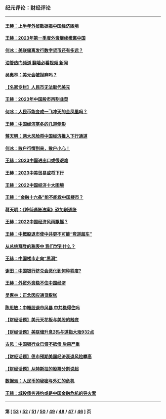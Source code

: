 ### 纪元评论：财经评论
---
#### [王赫：上半年外贸数据揭中国经济困境](../../pages/nsc1026/n14034198.md?07170330) 
#### [王赫：2023年第一季度外资继续撤离中国](../../pages/nsc1026/n13988870.md?07170330) 
#### [何冰：美联储离发行数字货币还有多远？](../../pages/nsc1026/n13986109.md?07170330) 
#### [油管热门频道 翻墙必看视频 新闻](ok?07170330)
#### [吴惠林：美元会被抛弃吗？](../../pages/nsc1026/n13984087.md?07170330) 
#### [【名家专栏】人民币无法取代美元](../../pages/nsc1026/n13974270.md?07170330) 
#### [王赫：2023年中国股市再割韭菜](../../pages/nsc1026/n13965334.md?07170330) 
#### [何冰：人民币能变成一飞冲天的金凤凰吗？](../../pages/nsc1026/n13964999.md?07170330) 
#### [王赫：中国经济寒冬的几道侧影](../../pages/nsc1026/n13932953.md?07170330) 
#### [蒋天明：两大风险将中国经济推入下行通道](../../pages/nsc1026/n13929820.md?07170330) 
#### [何冰：散户行情到来，散户小心！](../../pages/nsc1026/n13928308.md?07170330) 
#### [王赫：2023中国进出口或很艰难](../../pages/nsc1026/n13911515.md?07170330) 
#### [王赫：2023中美贸易或将下行](../../pages/nsc1026/n13899005.md?07170330) 
#### [王赫：2022中国经济十大困境](../../pages/nsc1026/n13883766.md?07170330) 
#### [王赫：“金融十六条”能不能救中国楼市？](../../pages/nsc1026/n13868431.md?07170330) 
#### [蒋天明：《降低通胀法案》恐加剧通胀](../../pages/nsc1026/n13806996.md?07170330) 
#### [王赫：2022中国经济风雨飘摇？](../../pages/nsc1026/n13803207.md?07170330) 
#### [王赫：中概股退市使中共更不可能“弯道超车”](../../pages/nsc1026/n13802858.md?07170330) 
#### [从总统拜登的税表中 我们学到什么？](../../pages/nsc1026/n13773081.md?07170330) 
#### [王赫：中国楼市走向“黑洞”](../../pages/nsc1026/n13770647.md?07170330) 
#### [谢田：中国银行挤兑会恶化到何种程度?](../../pages/nsc1026/n13766965.md?07170330) 
#### [王赫：外贸外资稳不住中国经济](../../pages/nsc1026/n13753933.md?07170330) 
#### [吴惠林：正念因应通货膨胀](../../pages/nsc1026/n13750350.md?07170330) 
#### [陈思敏：中概股退市风暴 中共稳得住吗](../../pages/nsc1026/n13738978.md?07170330) 
#### [【财经话题】美元天花板与美股的触底](../../pages/nsc1026/n13736495.md?07170330) 
#### [【财经话题】美联储升息2码与道指大涨932点](../../pages/nsc1026/n13727377.md?07170330) 
#### [古风：中国银行业已资不抵债 后果严重](../../pages/nsc1026/n13726111.md?07170330) 
#### [【财经话题】债市预期美国经济衰退风险攀高](../../pages/nsc1026/n13698043.md?07170330) 
#### [【财经话题】从特斯拉的股票分割说起](../../pages/nsc1026/n13679733.md?07170330) 
#### [数据派：人民币的秘密与外汇的危机](../../pages/nsc1026/n13667092.md?07170330) 
#### [王赫：城投债务违约或是中国金融危机的导火索](../../pages/nsc1026/n13665322.md?07170330) 

---
#### 第 [ [53](./53.md?07170330) / [52](./52.md?07170330) / [51](./51.md?07170330) / [50](./50.md?07170330) / [49](./49.md?07170330) / [48](./48.md?07170330) / [47](./47.md?07170330) / [46](./46.md?07170330) ] 页
